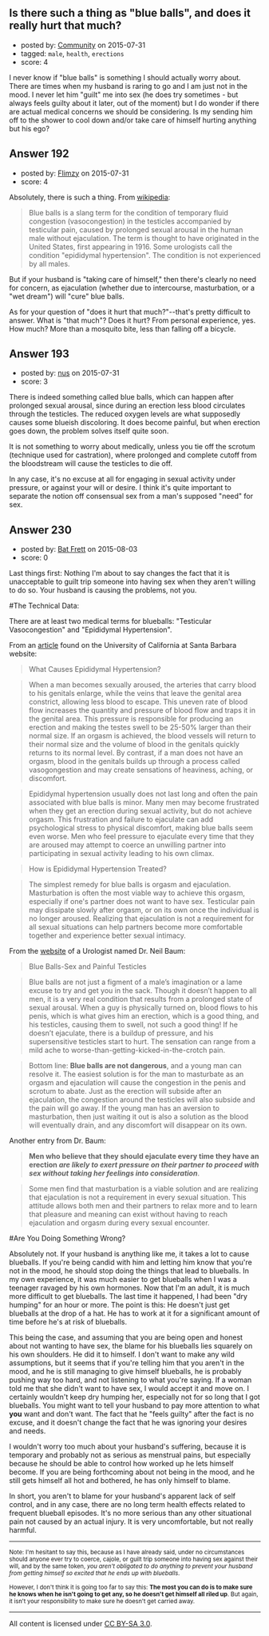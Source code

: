 ## Is there such a thing as "blue balls", and does it really hurt that much?

- posted by: [Community](https://stackexchange.com/users/-1/community) on 2015-07-31
- tagged: `male`, `health`, `erections`
- score: 4

I never know if "blue balls" is something I should actually worry about. There are times when my husband is raring to go and I am just not in the mood. I never let him "guilt" me into sex (he does try sometimes - but always feels guilty about it later, out of the moment) but I do wonder if there are actual medical concerns we should be considering. Is my sending him off to the shower to cool down and/or take care of himself hurting anything but his ego?


## Answer 192

- posted by: [Flimzy](https://stackexchange.com/users/7879/flimzy) on 2015-07-31
- score: 4

Absolutely, there is such a thing.  From [wikipedia](https://en.wikipedia.org/wiki/Blue_balls):

> Blue balls is a slang term for the condition of temporary fluid congestion (vasocongestion) in the testicles accompanied by testicular pain, caused by prolonged sexual arousal in the human male without ejaculation. The term is thought to have originated in the United States, first appearing in 1916. Some urologists call the condition "epididymal hypertension". The condition is not experienced by all males.

But if your husband is "taking care of himself," then there's clearly no need for concern, as ejaculation (whether due to intercourse, masturbation, or a "wet dream") will "cure" blue balls.

As for your question of "does it hurt that much?"--that's pretty difficult to answer. What is "that much"?  Does it hurt? From personal experience, yes.  How much? More than a mosquito bite, less than falling off a bicycle.


## Answer 193

- posted by: [nus](https://stackexchange.com/users/151634/nus) on 2015-07-31
- score: 3

There is indeed something called blue balls, which can happen after prolonged sexual arousal, since during an erection less blood circulates through the testicles. The reduced oxygen levels are what supposedly causes some blueish discoloring. It does become painful, but when erection goes down, the problem solves itself quite soon.

It is not something to worry about medically, unless you tie off the scrotum (technique used for castration), where prolonged and complete cutoff from the bloodstream will cause the testicles to die off. 

In any case, it's no excuse at all for engaging in sexual activity under pressure, or against your will or desire. I think it's quite important to separate the notion off consensual sex from a man's supposed "need" for sex.


## Answer 230

- posted by: [Bat Frett](https://stackexchange.com/users/6095099/bat-frett) on 2015-08-03
- score: 0

Last things first:  Nothing I'm about to say changes the fact that it is unacceptable to guilt trip someone into having sex when they aren't willing to do so.  Your husband is causing the problems, not you.

#The Technical Data: 

There are at least two medical terms for blueballs:  "Testicular Vasocongestion" and "Epididymal Hypertension".  

From an [article](http://www.soc.ucsb.edu/sexinfo/article/epididymal-hypertension-blue-balls) found on the University of California at Santa Barbara website:

>What Causes Epididymal Hypertension?

>When a man becomes sexually aroused, the arteries that carry blood to his genitals enlarge, while the veins that leave the genital area constrict, allowing less blood to escape. This uneven rate of blood flow increases the quantity and pressure of blood flow and traps it in the genital area. This pressure is responsible for producing an erection and making the testes swell to be 25-50% larger than their normal size. If an orgasm is achieved, the blood vessels will return to their normal size and the volume of blood in the genitals quickly returns to its normal level. By contrast, if a man does not have an orgasm, blood in the genitals builds up through a process called vasogongestion and may create sensations of heaviness, aching, or discomfort.

> Epididymal hypertension usually does not last long and often the pain associated with blue balls is minor.  Many men may become frustrated when they get an erection during sexual activity, but do not achieve orgasm. This frustration and failure to ejaculate can add psychological stress to physical discomfort, making blue balls seem even worse. Men who feel pressure to ejaculate every time that they are aroused may attempt to coerce an unwilling partner into participating in sexual activity leading to his own climax.

>How is Epididymal Hypertension Treated?

>The simplest remedy for blue balls is orgasm and ejaculation. Masturbation is often the most viable way to achieve this orgasm, especially if one's partner does not want to have sex. Testicular pain may dissipate slowly after orgasm, or on its own once the individual is no longer aroused. Realizing that ejaculation is not a requirement for all sexual situations can help partners become more comfortable together and experience better sexual intimacy.

From the [website](https://neilbaum.wordpress.com/2013/05/12/blue-balls-sex-and-painful-testicles/) of a Urologist named Dr. Neil Baum:

>Blue Balls-Sex and Painful Testicles

>Blue balls are not just a figment of a male’s imagination or a lame excuse to try and get you in the sack. Though it doesn’t happen to all men, it is a very real condition that results from a prolonged state of sexual arousal. When a guy is physically turned on, blood flows to his penis, which is what gives him an erection, which is a good thing, and his testicles, causing them to swell, not such a good thing! If he doesn’t ejaculate, there is a buildup of pressure, and his supersensitive testicles start to hurt. The sensation can range from a mild ache to worse-than-getting-kicked-in-the-crotch pain.

>Bottom line: **Blue balls are not dangerous**, and a young man can resolve it. The easiest solution is for the man to masturbate as an orgasm and ejaculation will cause the congestion in the penis and scrotum to abate. Just as the erection will subside after an ejaculation, the congestion around the testicles will also subside and the pain will go away. If the young man has an aversion to masturbation, then just waiting it out is also a solution as the blood will eventually drain, and any discomfort will disappear on its own.

Another entry from Dr. Baum:

>**Men who believe that they should ejaculate every time they have an erection *are likely to exert pressure on their partner to proceed with sex without taking her feelings into consideration***.

>Some men find that masturbation is a viable solution and are realizing that ejaculation is not a requirement in every sexual situation. This attitude allows both men and their partners to relax more and to learn that pleasure and meaning can exist without having to reach ejaculation and orgasm during every sexual encounter.


#Are You Doing Something Wrong?

Absolutely not.  If your husband is anything like me, it takes a lot to cause blueballs.  If you're being candid with him and letting him know that you're not in the mood, he should stop doing the things that lead to blueballs.  In my own experience, it was much easier to get blueballs when I was a teenager ravaged by his own hormones.  Now that I'm an adult, it is much more difficult to get blueballs.  The last time it happened, I had been "dry humping" for an hour or more.  The point is this:  He doesn't just get blueballs at the drop of a hat.  He has to work at it for a significant amount of time before he's at risk of blueballs.  

This being the case, and assuming that you are being open and honest about not wanting to have sex, the blame for his blueballs lies squarely on his own shoulders.  He did it to himself.  I don't want to make any wild assumptions, but it seems that if you're telling him that you aren't in the mood, and he is still managing to give himself blueballs, he is probably pushing way too hard, and not listening to what you're saying.  If a woman told me that she didn't want to have sex, I would accept it and move on.  I certainly wouldn't keep dry humping her, especially not for so long that I got blueballs.  You might want to tell your husband to pay more attention to what **you** want and don't want.  The fact that he "feels guilty" after the fact is no excuse, and it doesn't change the fact that he was ignoring your desires and needs.  

I wouldn't worry too much about your husband's suffering, because it is temporary and probably not as serious as menstrual pains, but especially because he should be able to control how worked up he lets himself become.  If you are being forthcoming about not being in the mood, and he still gets himself all hot and bothered, he has only himself to blame.

In short, you aren't to blame for your husband's apparent lack of self control, and in any case, there are no long term health effects related to frequent blueball episodes.  It's no more serious than any other situational pain not caused by an actual injury.  It is very uncomfortable, but not really harmful.


----------


<sub>Note:  I'm hesitant to say this, because as I have already said, under no circumstances should anyone ever try to coerce, cajole, or guilt trip someone into having sex against their will, and by the same token, *you aren't obligated to do anything to prevent your husband from getting himself so excited that he ends up with blueballs*.</sub>

<sub>However, I don't think it is going too far to say this:  **The most you can do is to make sure he knows when he isn't going to get any, so he doesn't get himself all riled up**.  But again, it isn't your responsibility to make sure he doesn't get carried away.</sub>



---

All content is licensed under [CC BY-SA 3.0](https://creativecommons.org/licenses/by-sa/3.0/).
